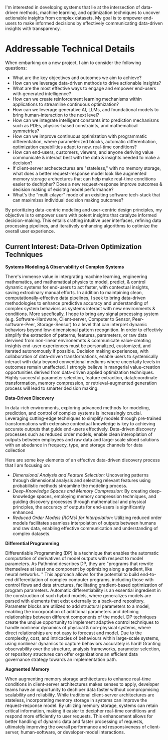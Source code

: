 

I'm interested in developing systems that lie at the intersection of data-driven methods, machine learning, and optimization techniques to uncover actionable insights from complex datasets. My goal is to empower end-users to make informed decisions by effectively communicating data-driven insights with transparency. 

# Addressable Technical Details 
When embarking on a new project, I aim to consider the following questions:

- What are the key objectives and outcomes we aim to achieve?
- How can we leverage data-driven methods to drive actionable insights?
- What are the most effective ways to engage and empower end-users with generated intelligence?
- How can we create reinforcement learning mechanisms within applications to streamline continuous optimization?
- How can we leverage generative AI, LLMs, and foundational models to bring human-interaction to the next level? 
- How can we integrate intelligent constants into prediction mechanisms such as PDEs, physics-based constraints, and mathematical symmetries?
- How can we improve continuous optimization with programmatic differentiation, where parameterized blocks, automatic differentiation, optimization capabilities adapt to new, real-time conditions?
- How can end-users, customers, viewers, and anyone deriving value communicate & interact best with the data & insights needed to make a decision?
- If client-server archectectures are "stateless," with no memory storage, what does a better request-response model look like augmented memory storage archectures that can help make real-time conditions easier to dechipher? Does a new request-response improve outcomes & decision making of exisitng model performance?
- What's the "multi-player" mode of an exisiting software tech-stack that can maximizes individual decision making outcomes? 


By prioritizing data-centric modeling and user-centric design principles, my objective is to empower users with potent insights that catalyze informed decision-making. This entails crafting intuitive user interfaces, refining data processing pipelines, and iteratively enhancing algorithms to optimize the overall user experience.

## Current Interest: Data-Driven Optimization Techniques  

**Systems Modeling & Observability of Complex Systems**

There's immense value in intergrating machine learning, engineering mathematics, and mathematical physics to model, predict, & control dynamic systems for end-users to act faster, with contextual insights, saving extrodinary manual efforts. In addition to maintaining clean, computationally-effective data pipelines, I seek to bring data-driven methodologies to enhance predictive accuracy and understanding of complex system behaviors as systems interact with new environments & conditions. More specfically, I hope to bring any signal processing system (e.g. Software-Hardware, Client-server, Computer to Sensor, Peer-software-Peer, Storage-Sensor) to a level that can interpret dynamic behaviors beyond low-dimensional pattern recognition. In order to effectivly simplify the extraction of patterns, features, parameters, or raw data dervived from non-linear environemnts & communicate value-creating insights end-user experiences must be personalized, customized, and iterated autonomously if possible. Decision making experiences, with collaboration of data-driven transformations, enable users to systemically interact with data beyond conventional mediums where uncertaity levels in outcomes remain unaffected. I strongly believe in mangerial value-creation opportunities derived from data-driven applied optimization techniques. Highly-succesful parameter selection, feature extraction, data/coordinate transformation, memory compression, or retrieval-augmented generation process will lead to smarter decision making. 

**Data-Driven Discovery**

In data-rich environments, exploring advanced methods for modeling, prediction, and control of complex systems is increasingly crucial. Leveraging cutting-edge techniques to simplify models through pre-trained transformations with extensive contextual knowledge is key to achieving accurate outputs that guide end-users effectively. Data-driven discovery processes such as reduced order models, enable clean interoplation of outputs between employees and raw data and large-scale siloed solutions with an abudance in frequecy, type, and storage channels for data collection 

Here are some key elements of an effective data-driven discovery process that I am focusing on: 

- *Dimensional Analysis and Feature Selection:* Uncovering patterns through dimensional analysis and selecting relevant features using probabilistic methods streamline the modeling process.
- *Deep-Knowledge Spaces and Memory Compression:* By creating deep-knowledge spaces, employing memory compression techniques, and guiding discovery processes through mathematical and physical principles, the accuracy of outputs for end-users is significantly enhanced. 
- *Reduced Order Models (ROMs) for Interpolation:* Utilizing reduced order models facilitates seamless interpolation of outputs between humans and raw data, enabling effective communication and understanding of complex datasets. 

**Differential Programming** 

Differentiable Programming (DP) is a technique that enables the automatic computation of derivatives of model outputs with respect to model parameters. As Pathmind describes DP, they are "programs that rewrite themselves at least one component by optimizing along a gradient, like neural networks. "  This approach allows for the potential to build end-to-end differentiation of complex computer programs, including those with control flows and data structures, facilitating gradient-based optimization of program parameters. Automatic differentiability is an essential ingredient in the construction of such hybrid models, where generalizes models are parsed with elements that exist externally to a back-end repository. Parameter blocks are utilized to add structural parameters to a model, enabling the incorporation of additional parameters and defining relationships between different components of the model. DP techniques create the unqiue opportunity to implement adaptive control techniques to handle nonlinear dynamics of physical & non-physical systems, where direct relationships are not easy to forecast and model. Due to the complexity, cost, and intricacies of behaviours within large-scale systems, using nonlinear dynamics to capture behaviors accurately is hard! Granting observability over the structure, analysis frameworks, parameter selection, or repository structures can offer organizations an efficient data governance strategy towards an implementation path. 

**Augmented Memory** 

When augmenting memory storage architectures to enhance real-time conditions in client-server architectures makes senses to apply, developer teams have an opportunity to dechiper data faster without compropmising scalability and reliability. While traditional client-server architectures are stateless, incorporating memory storage in systems can improve the request-response model. By utilizing memory storage, systems can retain critical information, making it easier to decipher real-time conditions and respond more efficiently to user requests. This enhancement allows for better handling of dynamic data and faster processing of requests, ultimately improving the overall performance and responsiveness of client-server, human-software, or developer-model interactions. 
